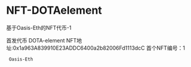 # NFT-DOTAelement
基于Oasis-Eth的NFT代币-1

首发代币 DOTA-element
NFT地址:0x1a963A839910E23ADDC6400a2b82006Fd1113dcC
首个NFT编号：1

     Oasis-Eth

